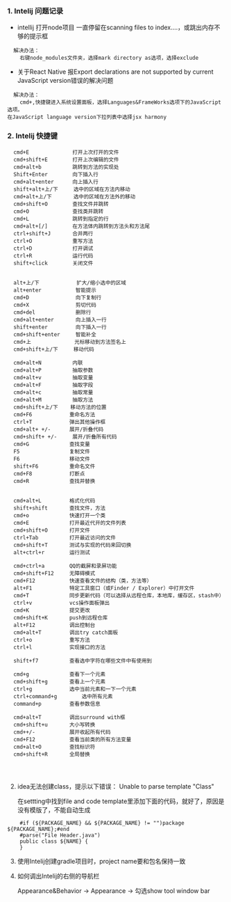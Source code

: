 ### 1. Intelij 问题记录
+ intellij 打开node项目 一直停留在scanning files to index....，或跳出内存不够的提示框
```
  解决办法：
    右键node_modules文件夹，选择mark directory as选项，选择exclude
```
+ 关于React Native 报Export declarations are not supported by current JavaScript version错误的解决问题
```
  解决办法：
    cmd+,快捷键进入系统设置面板，选择Languages&FrameWorks选项下的JavaScript选项。
在JavaScript language version下拉列表中选择jsx harmony
```

### 2. Intelij 快捷键
```
  cmd+E              打开上次打开的文件
  cmd+shift+E        打开上次编辑的文件
  cmd+alt+b          跳转到方法的实现处
  Shift+Enter        向下插入行
  cmd+alt+enter      向上插入行
  shift+alt+上/下     选中的区域在方法内移动
  cmd+alt+上/下       选中的区域在方法外的移动
  cmd+shift+O        查找文件并跳转
  cmd+O              查找类并跳转
  cmd+L              跳转到指定的行
  cmd+alt+[/]        在方法体内跳转到方法头和方法尾
  ctrl+shift+J       合并两行
  ctrl+O             重写方法
  ctrl+D             打开调试
  ctrl+R             运行代码
  shift+click        关闭文件


  alt+上/下            扩大/缩小选中的区域
  alt+enter           智能提示
  cmd+D               向下复制行
  cmd+X               剪切代码
  cmd+del             删除行
  cmd+alt+enter       向上插入一行
  shift+enter         向下插入一行
  cmd+shift+enter     智能补全
  cmd+上              光标移动到方法签名上
  cmd+shift+上/下     移动代码

  cmd+alt+N          内联
  cmd+alt+P          抽取参数
  cmd+alt+v          抽取变量
  cmd+alt+F          抽取字段
  cmd+alt+c          抽取常量
  cmd+alt+M          抽取方法
  cmd+shift+上/下    移动方法的位置
  cmd+F6            重命名方法
  ctrl+T            弹出其他操作框
  cmd+alt+ +/-      展开/折叠代码
  cmd+shift+ +/-     展开/折叠所有代码
  cmd+G             查找变量
  F5                复制文件
  F6                移动文件
  shift+F6          重命名文件
  cmd+F8            打断点
  cmd+R             查找并替换


  cmd+alt+L         格式化代码
  shift+shift       查找文件，方法
  cmd+o             快速打开一个类
  cmd+E             打开最近代开的文件列表
  cmd+shift+O       打开文件
  ctrl+Tab          打开最近访问的文件
  cmd+shift+T       测试与实现的代码来回切换
  alt+ctrl+r        运行测试

  cmd+ctrl+a        QQ的截屏和录屏功能
  cmd+shift+F12     无障碍模式
  cmd+F12           快速查看文件的结构（类，方法等）
  alt+F1            特定工具窗口（或Finder / Explorer）中打开文件
  cmd+T             同步更新代码（可以选择从远程仓库，本地库，缓存区，stash中）
  ctrl+v            vcs操作面板弹出
  cmd+K             提交更改
  cmd+shift+K       push到远程仓库
  alt+F12           调出控制台   
  cmd+alt+T         调出try catch面板
  ctrl+o            重写方法
  ctrl+l            实现接口的方法
  
  shift+f7          查看选中字符在哪些文件中有使用到
  
  cmd+g             查看下一个元素
  cmd+shift+g       查看上一个元素
  ctrl+g            选中当前元素和一下一个元素
  ctrl+command+g        选中所有元素
  command+p         查看参数信息
  
  cmd+alt+T         调出surround with框
  cmd+shift+u       大小写转换
  cmd++/-           展开收起所有代码
  cmd+F12           查看当前类的所有方法变量
  cmd+alt+O         查找标识符
  cmd+shift+R       全局替换
  
  


```

2. idea无法创建class，提示以下错误： Unable to parse template "Class"

    在settting中找到file and code template里添加下面的代码，就好了，原因是没有模版了，不能自动生成
```
    #if (${PACKAGE_NAME} && ${PACKAGE_NAME} != "")package ${PACKAGE_NAME};#end
    #parse("File Header.java")
    public class ${NAME} {
    }
```
3. 使用Intelij创建gradle项目时，project name要和包名保持一致

4. 如何调出Intelij的右侧的导航栏

    Appearance&Behavior  -> Appearance -> 勾选show tool window bar
